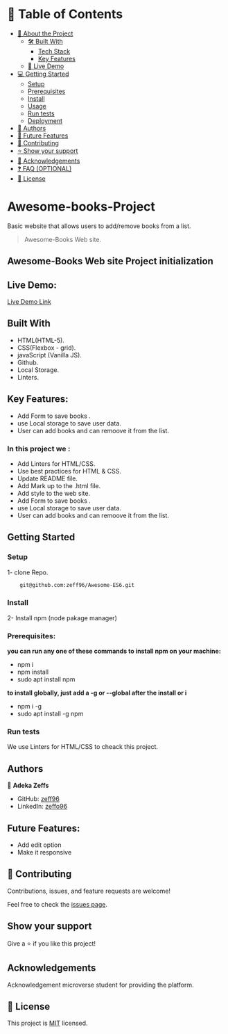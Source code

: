 # 📗 Table of Contents

- [📖 About the Project](#about-project)
  - [🛠 Built With](#built-with)
    - [Tech Stack](#tech-stack)
    - [Key Features](#key-features)
  - [🚀 Live Demo](#live-demo)
- [💻 Getting Started](#getting-started)
  - [Setup](#setup)
  - [Prerequisites](#prerequisites)
  - [Install](#install)
  - [Usage](#usage)
  - [Run tests](#run-tests)
  - [Deployment](#triangular_flag_on_post-deployment)
- [👥 Authors](#authors)
- [🔭 Future Features](#future-features)
- [🤝 Contributing](#contributing)
- [⭐️ Show your support](#support)
- [🙏 Acknowledgements](#acknowledgements)
- [❓ FAQ (OPTIONAL)](#faq)
- [📝 License](#license)

# Awesome-books-Project
Basic website that allows users to add/remove books from a list. 

> Awesome-Books Web site.
## Awesome-Books Web site Project initialization


## Live Demo:

[Live Demo Link](https://zeff96.github.io/awesome-book-es6/)

 ## Built With

- HTML(HTML-5).
- CSS(Flexbox - grid).
- javaScript (Vanilla JS).
- Github.
- Local Storage.
- Linters.

## Key Features:
- Add Form to save books .
- use Local storage to save user data.
- User can add books and can remoove it from the list.

### In this project we :
- Add Linters for HTML/CSS.
- Use best practices for HTML & CSS.
- Update README file.
- Add Mark up to the .html file.
- Add style to the web site.
- Add Form to save books .
- use Local storage to save user data.
- User can add books and can remoove it from the list.

## Getting Started

### Setup
1- clone Repo.
```sh
    git@github.com:zeff96/Awesome-ES6.git
```
### Install 
2- Install npm (node pakage manager)

### Prerequisites:
**you can run any one of these commands to install npm on your machine:**
- npm i
- npm install
- sudo apt install npm

 **to install globally, just add a -g or --global after the install or i**
- npm i -g
- sudo apt install -g npm

### Run tests

We use Linters for HTML/CSS to cheack this project.

## Authors

👤 **Adeka Zeffs**

- GitHub: [zeff96](https://github.com/zeff96)
- LinkedIn: [zeffo96](https://www.linkedin.com/in/zeff-adeka-28060820a/)

## Future Features:
- Add edit option 
- Make it responsive 

## 🤝 Contributing

Contributions, issues, and feature requests are welcome!

Feel free to check the [issues page](https://github.com/zeff96/Awesome-ES6/issues).

## Show your support

Give a ⭐️ if you like this project!

## Acknowledgements
Acknowledgement microverse student for providing the platform.

## 📝 License

This project is [MIT](./MIT.md) licensed.